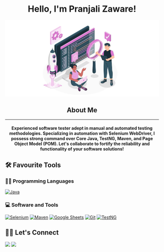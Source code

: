 <h1 align="center">Hello, I'm Pranjali Zaware!</h1>
<img width="" height = "" src="https://github.com/pranjalizaware/images/blob/main/software-code-testing-concept-illustration_114360-8174.jpg" alt="cover" />

<!--![MasterHead](https://miro.medium.com/max/1400/1*OxT7UjIwhklKE8d8SFyo7g.gif)-->
<h2 align="center" margin-top={0}> About Me</h2>

<!--<img src="https://media.giphy.com/media/hvRJCLFzcasrR4ia7z/giphy.gif" width="30"></h1>-->
<!-- <img src="https://komarev.com/ghpvc/?username=yashitanamdeo&label=Profile%20Views&color=0e75b6&style=flat" align='right' alt="yashitanamdeo" />-->
<!--  <img src="https://gpvc.arturio.dev/yashitanamdeo" alt="Profile views" align='right'/> <a href="https://github.com/yashitanamdeo/yashitanamdeo/"> </a> update  -->


<!-- Typing SVG by DenverCoder1 - https://github.com/DenverCoder1/readme-typing-svg -->

<hr/>
<h4 align='center'>Experienced software tester adept in manual and automated testing methodologies. Specializing in automation with Selenium WebDriver, I possess strong command over Core Java, TestNG, Maven, and Page Object Model (POM). Let's collaborate to fortify the reliability and functionality of your software solutions!</h4>


<!--</samp>-->



## 🛠️ Favourite Tools

### 👨‍💻 Programming Languages

<p>
    <a href="https://github.com/search?q=user%3ADenverCoder1+is%3Arepo+language%3Ajava"><img alt="Java" src="https://img.shields.io/badge/Java-%23007396.svg?logo=java&logoColor=white"></a>
</p>  
    




### 💻 Software and Tools

<p>
    <a href="#"><img alt="Selenium" src="https://img.shields.io/badge/Selenium%20-%23FF0000.svg?logo=Selenium&logoColor=white"></a>
   <a href="#"><img alt="Maven" src="https://img.shields.io/badge/Maven%20-%23C71A36.svg?logo=apache-maven&logoColor=white"></a>
      <a href="#"><img alt="Google Sheets" src="https://img.shields.io/badge/Google%20Sheets%20-%2334A853.svg?logo=google%20sheets&logoColor=white"></a>
      <a href="#"><img alt="Git" src="https://img.shields.io/badge/Git%20-%23F05033.svg?logo=git&logoColor=white"></a>
   <a href="#"><img alt="TestNG" src="https://img.shields.io/badge/TestNG%20-%23C40000.svg?logo=java&logoColor=white"></a>
  
   
    
</p>


## 🙋‍♀️ Let's Connect

<p align="center">

<a href="https://www.linkedin.com/in/pranjali-zaware-b5b93b28a/"><img src="https://img.shields.io/badge/-PranjaliZaware-0077B5?style=flat&logo=Linkedin&logoColor=white"/></a>
<a href="mailto:pranjalizaware82@gmail.com"><img src="https://img.shields.io/badge/-pranjalizaware82@gmail.com-D14836?style=flat&logo=Gmail&logoColor=white"/></a>

</p>

